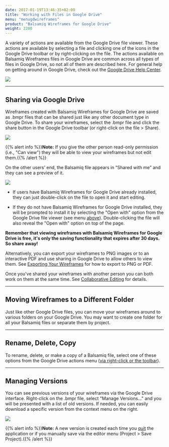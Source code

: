 ```yaml
---
date: 2017-01-19T13:46:35+02:00
title: "Working with Files in Google Drive"
menu: "menugdwireframes"
product: "Balsamiq Wireframes for Google Drive"
weight: 2200
---
```


A variety of actions are available from the Google Drive file viewer. These actions are available by selecting a file and clicking one of the icons in the Google Drive toolbar or by right-clicking on the file. The actions available on Balsamiq Wireframes files in Google Drive are common across all types of files in Google Drive, so not all of them are described here. For general help on getting around in Google Drive, check out the [Google Drive Help Center](https://support.google.com/drive/).

![](//media.balsamiq.com/img/support/docs/gdrive/wireframes/gdrivemenu.png)

* * *

## Sharing via Google Drive

Wireframes created with Balsamiq Wireframes for Google Drive are saved as .bmpr files that can be shared just like any other document type in Google Drive. To share your wireframes, select the .bmpr file and click the share button in the Google Drive toolbar (or right-click on the file > Share).

![](//media.balsamiq.com/img/support/docs/gdrive/wireframes/gdrive-sharing.png)

{{% alert info %}}**Note:** If you give the other person read-only permission (i.e., "Can view") they will be able to view your wireframes but not edit them.{{% /alert %}}

On the other users' end, the Balsamiq file appears in “Shared with me” and they can see a preview of it.

![](//media.balsamiq.com/img/support/docs/gdrive/wireframes/shared-file.png)

- If users have Balsamiq Wireframes for Google Drive already installed, they can just double-click on the file to open it and start editing.

- If they do not have Balsamiq Wireframes for Google Drive installed, they will be prompted to install it by selecting the "Open with" option from the Google Drive file viewer (see menu [above](../drive-files)). Double-clicking the file will also reveal the "Open with" option on top of the page.

**Remember that viewing wireframes with Balsamiq Wireframes for Google Drive is free, it's only the saving functionality that expires after 30 days. So share away!**

Alternatively, you can export your wireframes to PNG images or to an interactive PDF and use sharing in Google Drive to allow others to view them. See [Exporting Your Wireframes](../exporting/) for how to export to PNG or PDF.

Once you've shared your wireframes with another person you can both work on them at the same time. See [Collaborative Editing](../collaborating/) for details.

* * *

## Moving Wireframes to a Different Folder

Just like other Google Drive files, you can move your wireframes around to various folders on your Google Drive. You may want to create one folder for all your Balsamiq files or separate them by project.

* * *

## Rename, Delete, Copy

To rename, delete, or make a copy of a Balsamiq file, select one of these options from the Google Drive actions menu ([via right-click or the toolbar](../drive-files)).

* * *

## Managing Versions

You can see previous versions of your wireframes via the Google Drive interface. Right-click on the .bmpr file, select "Manage Versions..." and you will be presented with a list of old versions. If needed, you can easily download a specific version from the context menu on the right.

![](//media.balsamiq.com/img/support/docs/gdrive/wireframes/managerevisions.png)

{{% alert info %}}**Note:** A new version is created each time you [quit](../intro/#returning-to-google-drive-closing-the-editor) the application or if you manually save via the editor menu (Project > Save Project).{{% /alert %}}
